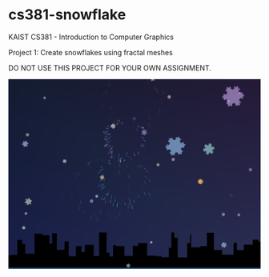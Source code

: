 # cs381-snowflake
KAIST CS381 - Introduction to Computer Graphics

Project 1: Create snowflakes using fractal meshes

DO NOT USE THIS PROJECT FOR YOUR OWN ASSIGNMENT.

![image](app.PNG)
